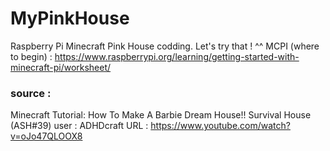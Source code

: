 # MyPinkHouse
Raspberry Pi Minecraft Pink House codding. Let's try that ! ^^
MCPI (where to begin) : https://www.raspberrypi.org/learning/getting-started-with-minecraft-pi/worksheet/

### source :
Minecraft Tutorial: How To Make A Barbie Dream House!! Survival House (ASH#39)
user : ADHDcraft
URL : https://www.youtube.com/watch?v=oJo47QLOOX8 




